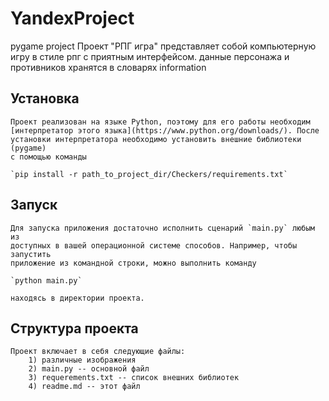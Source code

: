 # YandexProject
pygame project
	Проект "РПГ игра" представляет собой компьютерную игру в стиле рпг с 
    приятным интерфейсом. данные персонажа и противников хранятся в словарях 
    information

## Установка

	Проект реализован на языке Python, поэтому для его работы необходим 
	[интерпретатор этого языка](https://www.python.org/downloads/). После 
    установки интерпретатора необходимо установить внешние библиотеки (pygame) 
    с помощью команды

	`pip install -r path_to_project_dir/Checkers/requirements.txt`

    

## Запуск

	Для запуска приложения достаточно исполнить сценарий `main.py` любым из
	доступных в вашей операционной системе способов. Например, чтобы запустить
	приложение из командной строки, можно выполнить команду

	`python main.py`

	находясь в директории проекта.

## Структура проекта

	Проект включает в себя следующие файлы:
		1) различные изображения
		2) main.py -- основной файл
		3) requerements.txt -- список внешних библиотек
		4) readme.md -- этот файл
